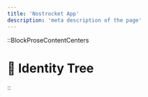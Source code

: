 ```yaml
---
title: 'Nostrocket App'
description: 'meta description of the page'
---
```


::BlockProseContentCenters

# 🌳 Identity Tree 

::

